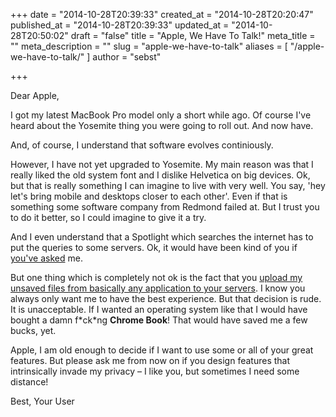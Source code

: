 +++
date = "2014-10-28T20:39:33"
created_at = "2014-10-28T20:20:47"
published_at = "2014-10-28T20:39:33"
updated_at = "2014-10-28T20:50:02"
draft = "false"
title = "Apple, We Have To Talk!"
meta_title = ""
meta_description = ""
slug = "apple-we-have-to-talk"
aliases = [ "/apple-we-have-to-talk/" ]
author = "sebst"

+++

Dear Apple,

I got my latest MacBook Pro model only a short while ago. Of course I've heard about the Yosemite thing you were going to roll out. And now have.

And, of course, I understand that software evolves continiously.

However, I have not yet upgraded to Yosemite. My main reason was that I really liked the old system font and I dislike Helvetica on big devices. Ok, but that is really something I can imagine to live with very well. You say, 'hey let's bring mobile and desktops closer to each other'. Even if that is something some software company from Redmond failed at. But I trust you to do it better, so I could imagine to give it a try.

And I even understand that a Spotlight which searches the internet has to put the queries to some servers. Ok, it would have been kind of you if [you've asked](https://fix-macosx.com/) me. 

But one thing which is completely not ok is the fact that you [upload my unsaved files from basically any application to your servers](https://datavibe.net/~sneak/20141023/wtf-icloud/). I know you always only want me to have the best experience. But that decision is rude. It is unacceptable. If I wanted an operating system like that I would have bought a damn f\*ck\*ng **Chrome Book**! That would have saved me a few bucks, yet.

Apple, I am old enough to decide if I want to use some or all of your great features. But please ask me from now on if you design features that intrinsically invade my privacy – I like you, but sometimes I need some distance!

Best,
Your User
